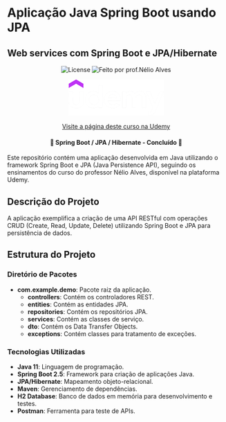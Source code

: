 # Aplicação Java Spring Boot usando JPA

## Web services com Spring Boot e JPA/Hibernate

<p align="center">  
      
   <img alt="License" src="https://img.shields.io/badge/license-MIT-brightgreen">
    <img alt="Feito por prof.Nélio Alves" src="https://img.shields.io/badge/feito%20por-prof. Nélio Alves-%237519C1">
  </a>

  <div align="center">
	  <a  href="https://www.udemy.com">
		  <img src="https://github.com/JsnEvt/DataFrames/blob/main/assets/udemy_b25.png">
	  </a>
  </div>
<p align="center">
	<a href="https://www.udemy.com/course/java-curso-completo/?couponCode=KEEPLEARNING/">Visite a página deste curso na Udemy</a>
</p>

<h4 align="center"> 
	🚧  Spring Boot / JPA / Hibernate - Concluído  🚧
</h4>



Este repositório contém uma aplicação desenvolvida em Java utilizando o framework Spring Boot e JPA (Java Persistence API), seguindo os ensinamentos do curso do professor Nélio Alves, disponível na plataforma Udemy.

## Descrição do Projeto

A aplicação exemplifica a criação de uma API RESTful com operações CRUD (Create, Read, Update, Delete) utilizando Spring Boot e JPA para persistência de dados. 

## Estrutura do Projeto

### Diretório de Pacotes
- **com.example.demo**: Pacote raiz da aplicação.
  - **controllers**: Contém os controladores REST.
  - **entities**: Contém as entidades JPA.
  - **repositories**: Contém os repositórios JPA.
  - **services**: Contém as classes de serviço.
  - **dto**: Contém os Data Transfer Objects.
  - **exceptions**: Contém classes para tratamento de exceções.

### Tecnologias Utilizadas
- **Java 11**: Linguagem de programação.
- **Spring Boot 2.5**: Framework para criação de aplicações Java.
- **JPA/Hibernate**: Mapeamento objeto-relacional.
- **Maven**: Gerenciamento de dependências.
- **H2 Database**: Banco de dados em memória para desenvolvimento e testes.
- **Postman**: Ferramenta para teste de APIs.

